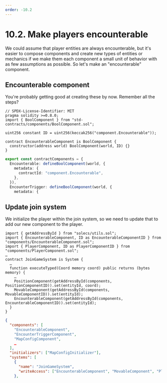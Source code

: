 ```yaml
---
order: -10.2
---
```


# 10.2. Make players encounterable

We could assume that player entities are always encounterable, but it's easier to compose components and create new types of entities or mechanics if we make them each component a small unit of behavior with as few assumptions as possible. So let's make an "encounterable" component.

## Encounterable component

You're probably getting good at creating these by now. Remember all the steps?

```sol packages/contracts/src/components/EncounterableComponent.sol
// SPDX-License-Identifier: MIT
pragma solidity >=0.8.0;
import { BoolComponent } from "std-contracts/components/BoolComponent.sol";

uint256 constant ID = uint256(keccak256("component.Encounterable"));

contract EncounterableComponent is BoolComponent {
  constructor(address world) BoolComponent(world, ID) {}
}

```

```ts !#2-6 packages/client/src/mud/components.ts
export const contractComponents = {
  Encounterable: defineBoolComponent(world, {
    metadata: {
      contractId: "component.Encounterable",
    },
  }),
  EncounterTrigger: defineBoolComponent(world, {
    metadata: {
```

## Update join system

We initialize the player within the join system, so we need to update that to add our new component to the player.

```sol !#2,11 packages/contracts/src/systems/JoinGameSystem.sol
import { getAddressById } from "solecs/utils.sol";
import { EncounterableComponent, ID as EncounterableComponentID } from "components/EncounterableComponent.sol";
import { PlayerComponent, ID as PlayerComponentID } from "components/PlayerComponent.sol";
…
contract JoinGameSystem is System {
  …
  function executeTyped(Coord memory coord) public returns (bytes memory) {
    …
    PositionComponent(getAddressById(components, PositionComponentID)).set(entityId, coord);
    MovableComponent(getAddressById(components, MovableComponentID)).set(entityId);
    EncounterableComponent(getAddressById(components, EncounterableComponentID)).set(entityId);
  }
}
```

```json !#3,12 packages/contracts/deploy.json
{
  "components": [
    "EncounterableComponent",
    "EncounterTriggerComponent",
    "MapConfigComponent",
    …
  ],
  "initializers": ["MapConfigInitializer"],
  "systems": [
    {
      "name": "JoinGameSystem",
      "writeAccess": ["EncounterableComponent", "MovableComponent", "PlayerComponent", "PositionComponent"]
    },
```
